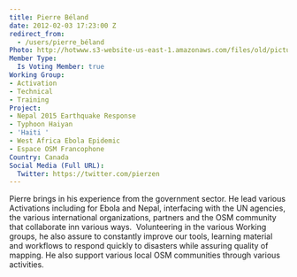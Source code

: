 ```yaml
---
title: Pierre Béland
date: 2012-02-03 17:23:00 Z
redirect_from:
  - /users/pierre_béland
Photo: http://hotwww.s3-website-us-east-1.amazonaws.com/files/old/pictures/picture-25-1433014712.jpg
Member Type:
  Is Voting Member: true
Working Group:
- Activation
- Technical
- Training
Project:
- Nepal 2015 Earthquake Response
- Typhoon Haiyan
- 'Haiti '
- West Africa Ebola Epidemic
- Espace OSM Francophone
Country: Canada
Social Media (Full URL):
  Twitter: https://twitter.com/pierzen
---
```


<p>Pierre brings in his experience from the government sector. He lead various Activations including for Ebola and Nepal, interfacing with the UN agencies, the various international organizations, partners and the OSM community that collaborate inn various ways.&nbsp; Volunteering in the various Working groups, he also assure to constantly improve our tools, learning material and workflows to respond quickly to disasters while assuring quality of mapping. He also support various local OSM communities through various activities.</p>
